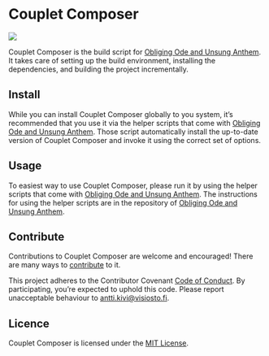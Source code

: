 # Couplet Composer

![](https://github.com/anttikivi/couplet-composer/workflows/Main%20workflow/badge.svg)

Couplet Composer is the build script for [Obliging Ode and Unsung Anthem](https://github.com/anttikivi/unsung-anthem). It takes care of setting up the build environment, installing the dependencies, and building the project incrementally.

## Install

While you can install Couplet Composer globally to you system, it’s recommended that you use it via the helper scripts that come with [Obliging Ode and Unsung Anthem](https://github.com/anttikivi/unsung-anthem). Those script automatically install the up-to-date version of Couplet Composer and invoke it using the correct set of options.

## Usage

To easiest way to use Couplet Composer, please run it by using the helper scripts that come with [Obliging Ode and Unsung Anthem](https://github.com/anttikivi/unsung-anthem). The instructions for using the helper scripts are in the repository of [Obliging Ode and Unsung Anthem](https://github.com/anttikivi/unsung-anthem).

## Contribute

Contributions to Couplet Composer are welcome and encouraged! There are many ways to [contribute](https://github.com/anttikivi/couplet-composer/blob/develop/CONTRIBUTING.md) to it.

This project adheres to the Contributor Covenant [Code of Conduct](https://github.com/anttikivi/couplet-composer/blob/develop/CODE_OF_CONDUCT.md). By participating, you’re expected to uphold this code. Please report unacceptable behaviour to antti.kivi@visiosto.fi.

## Licence

Couplet Composer is licensed under the [MIT License](LICENCE).
